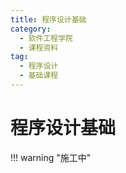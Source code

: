 ```yaml
---
title: 程序设计基础
category:
  - 软件工程学院
  - 课程资料
tag:
  - 程序设计
  - 基础课程
---
```


# 程序设计基础

!!! warning "施工中"

